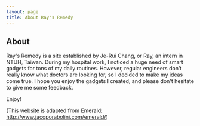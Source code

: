 ```yaml
---
layout: page
title: About Ray's Remedy
---
```

## About
Ray's Remedy is a site established by Je-Rui Chang, or Ray, an intern in NTUH, Taiwan. During my hospital work, I noticed a huge need of smart gadgets for tons of my daily routines. However, regular engineers don't really know what doctors are looking for, so I decided to make my ideas come true. I hope you enjoy the gadgets I created, and please don't hesitate to give me some feedback.

Enjoy!

(This website is adapted from Emerald: http://www.jacoporabolini.com/emerald/)
